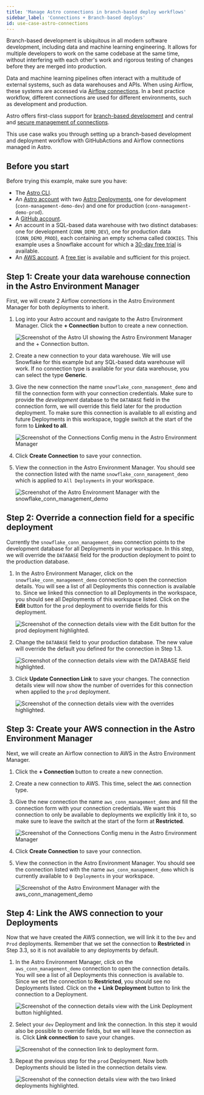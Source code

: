 ```yaml
---
title: 'Manage Astro connections in branch-based deploy workflows'
sidebar_label: 'Connections + Branch-based deploys'
id: use-case-astro-connections
---
```


Branch-based development is ubiquitous in all modern software development, including data and machine learning engineering. It allows for multiple developers to work on the same codebase at the same time, without interfering with each other's work and rigorous testing of changes before they are merged into production.

Data and machine learning pipelines often interact with a multitude of external systems, such as data warehouses and APIs. When using Airflow, these systems are accessed via [Airflow connections](https://docs.astronomer.io/learn/connections). In a best practice workflow, different connections are used for different environments, such as development and production.  

Astro offers first-class support for [branch-based development](https://docs.astronomer.io/astro/automation-overview) and central and [secure management of connections](https://docs.astronomer.io/astro/manage-connections-variables). 

This use case walks you through setting up a branch-based development and deployment workflow with GitHubActions and Airflow connections managed in Astro.

## Before you start

Before trying this example, make sure you have:

- The [Astro CLI](https://docs.astronomer.io/astro/cli/overview).
- An [Astro account](https://www.astronomer.io/try-astro/) with two [Astro Deployments](https://docs.astronomer.io/astro/create-deployment), one for development (`conn-management-demo-dev`) and one for production (`conn-management-demo-prod`).
- A [GitHub account](https://github.com/).
- An account in a SQL-based data warehouse with two distinct databases: one for development (`CONN_DEMO_DEV`), one for production data (`CONN_DEMO_PROD`), each containing an empty schema called `COOKIES`. This example uses a Snowflake account for which a [30-day free trial](https://trial.snowflake.com/?owner=SPN-PID-365384) is available.
- An [AWS account](https://aws.amazon.com/). A [free tier](https://aws.amazon.com/free/) is available and sufficient for this project.

## Step 1: Create your data warehouse connection in the Astro Environment Manager

First, we will create 2 Airflow connections in the Astro Environment Manager for both deployments to inherit.

1. Log into your Astro account and navigate to the Astro Environment Manager. Click the **+ Connection** button to create a new connection.

    ![Screenshot of the Astro UI showing the Astro Environment Manager and the + Connection button.](/img/docs/use-case-astro-connections_conn_one.png)

2. Create a new connection to your data warehouse. We will use Snowflake for this example but any SQL-based data warehouse will work. If no connection type is available for your data warehouse, you can select the type **Generic**.

3. Give the new connection the name `snowflake_conn_management_demo` and fill the connection form with your connection credentials. Make sure to provide the _development_ database to the `DATABASE` field in the connection form, we will override this field later for the production deployment. To make sure this connection is available to all existing and future Deployments in this workspace, toggle switch at the start of the form to **Linked to all**. 

    ![Screenshot of the Connections Config menu in the Astro Environment Manager](/img/docs/use-case-astro-connections_conn_two.png)

4. Click **Create Connection** to save your connection.

5. View the connection in the Astro Environment Manager. You should see the connection listed with the name `snowflake_conn_management_demo` which is applied to `All Deployments` in your workspace.

    ![Screenshot of the Astro Environment Manager with the `snowflake_conn_management_demo`](/img/docs/use-case-astro-connections_conn_all_deployments.png)

## Step 2: Override a connection field for a specific deployment

Currently the `snowflake_conn_management_demo` connection points to the development database for all Deployments in your workspace. In this step, we will override the `DATABASE` field for the production deployment to point to the production database.

1. In the Astro Environment Manager, click on the `snowflake_conn_management_demo` connection to open the connection details. You will see a list of all Deployments this connection is available to. Since we linked this connection to all Deployments in the workspace, you should see all Deployments of this workspace listed. Click on the **Edit** button for the `prod` deployment to override fields for this deployment.

    ![Screenshot of the connection details view with the **Edit** button for the prod deployment highlighted.](/img/docs/use-case-astro-connections_conn_override_one.png)

2. Change the `DATABASE` field to your production database. The new value will override the default you defined for the connection in Step 1.3.

    ![Screenshot of the connection details view with the DATABASE field highlighted.](/img/docs/use-case-astro-connections_conn_override_two.png)

3. Click **Update Connection Link** to save your changes. The connection details view will now show the number of overrides for this connection when applied to the `prod` deployment.

    ![Screenshot of the connection details view with the overrides highlighted.](/img/docs/use-case-astro-connections_conn_override_three.png)

## Step 3: Create your AWS connection in the Astro Environment Manager

Next, we will create an Airflow connection to AWS in the Astro Environment Manager.

1. Click the **+ Connection** button to create a new connection.

2. Create a new connection to AWS. This time, select the `AWS` connection type.

3. Give the new connection the name `aws_conn_management_demo` and fill the connection form with your connection credentials. We want this connection to only be available to deployments we explicitly link it to, so make sure to leave the switch at the start of the form at **Restricted**.

    ![Screenshot of the Connections Config menu in the Astro Environment Manager](/img/docs/use-case-astro-connections_conn_aws.png)

4. Click **Create Connection** to save your connection.

5. View the connection in the Astro Environment Manager. You should see the connection listed with the name `aws_conn_management_demo` which is currently available to `0 Deployments` in your workspace.

    ![Screenshot of the Astro Environment Manager with the `aws_conn_management_demo`](/img/docs/use-case-astro-connections_conn_zero_deployments.png)

## Step 4: Link the AWS connection to your Deployments

Now that we have created the AWS connection, we will link it to the `Dev` and `Prod` deployments. Remember that we set the connection to **Restricted** in Step 3.3, so it is not available to any deployments by default.

1. In the Astro Environment Manager, click on the `aws_conn_management_demo` connection to open the connection details. You will see a list of all Deployments this connection is available to. Since we set the connection to **Restricted**, you should see no Deployments listed. Click on the **+ Link Deployment** button to link the connection to a Deployment.

    ![Screenshot of the connection details view with the **Link Deployment** button highlighted.](/img/docs/use-case-astro-connections_conn_link_deployment_one.png)

2. Select your `dev` Deployment and link the connection. In this step it would also be possible to override fields, but we will leave the connection as is. Click **Link connection** to save your changes.

    ![Screenshot of the connection link to deployment form.](/img/docs/use-case-astro-connections_conn_link_deployment_two.png)

3. Repeat the previous step for the `prod` Deployment. Now both Deployments should be listed in the connection details view.

    ![Screenshot of the connection details view with the two linked deployments highlighted.](/img/docs/use-case-astro-connections_conn_link_deployment_three.png)

